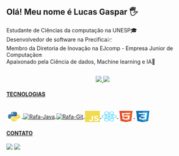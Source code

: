 ## Olá! Meu nome é Lucas Gaspar 🖐️

Estudante de Ciências da computação na UNESP🎓
 <br>Desenvolvedor de software na Precifica💹
  <br>Membro da Diretoria de Inovação na EJcomp - Empresa Junior de Computação🔛
 <br>Apaixonado pela Ciência de dados, Machine learning e IA🚀
##
<div align="center">
  <a href="https://github.com/lucasgstumpf">
  <img height="150em" src="https://github-readme-stats.vercel.app/api?username=lucasgstumpf&show_icons=true&theme=dark&include_all_commits=true&count_private=true"/>
  <img height="150em" src="https://github-readme-stats.vercel.app/api/top-langs/?username=lucasgstumpf&layout=compact&langs_count=7&theme=dark"/>
</div>
  
 #### TECNOLOGIAS
  
<div style="display: inline_block"><br>
   <img align="center" alt="Rafa-Python" height="30" width="40" src="https://raw.githubusercontent.com/devicons/devicon/master/icons/python/python-original.svg">
   <img align="center" alt="Rafa-Java" height="30" width="40" src="https://cdn.jsdelivr.net/gh/devicons/devicon/icons/java/java-original.svg">
  <img align="center" alt="Rafa-Git" height="30" width="40" src= "https://cdn.jsdelivr.net/gh/devicons/devicon/icons/git/git-original.svg">


  <img align="center" alt="Rafa-Js" height="30" width="40" src="https://raw.githubusercontent.com/devicons/devicon/master/icons/javascript/javascript-plain.svg">
  <img align="center" alt="Rafa-React" height="30" width="40" src="https://raw.githubusercontent.com/devicons/devicon/master/icons/react/react-original.svg">
  <img align="center" alt="Rafa-HTML" height="30" width="40" src="https://raw.githubusercontent.com/devicons/devicon/master/icons/html5/html5-original.svg">
  <img align="center" alt="Rafa-CSS" height="30" width="40" src="https://raw.githubusercontent.com/devicons/devicon/master/icons/css3/css3-original.svg">
 
 #### CONTATO
</div>

<a href = "mailto:lucasgstumpf@gmail.com"><img src="https://img.shields.io/badge/-Gmail-%23333?style=for-the-badge&logo=gmail&logoColor=white" target="_blank"></a>
  <a href="www.linkedin.com/in/lucasgstumpf
" target="_blank"><img src="https://img.shields.io/badge/-LinkedIn-%230077B5?style=for-the-badge&logo=linkedin&logoColor=white" target="_blank"></a> 
 
</div>
